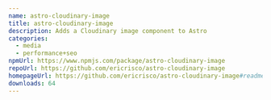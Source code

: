 ```yaml
---
name: astro-cloudinary-image
title: astro-cloudinary-image
description: Adds a Cloudinary image component to Astro
categories:
  - media
  - performance+seo
npmUrl: https://www.npmjs.com/package/astro-cloudinary-image
repoUrl: https://github.com/ericrisco/astro-cloudinary-image
homepageUrl: https://github.com/ericrisco/astro-cloudinary-image#readme
downloads: 64
---
```

